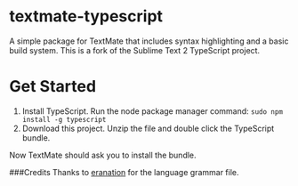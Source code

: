 textmate-typescript
=========================

A simple package for TextMate that includes syntax highlighting and a basic build system. This is a fork of the Sublime Text 2 TypeScript project.

Get Started
===========

1. Install TypeScript. Run the node package manager command: `sudo npm install -g typescript`
2. Download this project. Unzip the file and double click the TypeScript bundle.

Now TextMate should ask you to install the bundle.

###Credits
Thanks to [eranation](http://github.com/eranation) for the language grammar file.